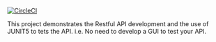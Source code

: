 [![CircleCI](https://circleci.com/gh/sajadparacha/spring5-mvc-rest/tree/master.svg?style=svg)](https://circleci.com/gh/sajadparacha/spring5-mvc-rest/tree/master)

This project demonstrates the Restful API development and the use of JUNIT5 to tets the API.
i.e. No need to develop a GUI to test your API.